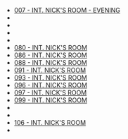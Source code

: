 

* [007 - INT. NICK'S ROOM - EVENING](007-INT.NicksRoom-Evening.md)
* [](043-INT.NicksRoom.md)
* [](049-INT.NicksRoom.md)
* [](055-INT.NicksRoom.md)
* [](057-INT.NicksRoom.md)
* [080 - INT. NICK'S ROOM](080-INT.NicksRoom.md)
* [086 - INT. NICK'S ROOM](086-INT.NicksRoom--088-091-093-096--.md)
* [088 - INT. NICK'S ROOM](088-INT.NicksRoom--CUT--.md)
* [091 - INT. NICK'S ROOM](091-INT.NicksRoom--COMBINEDW086--.md)
* [093 - INT. NICK'S ROOM](093-INT.NicksRoom--COMBINEDW086--.md)
* [096 - INT. NICK'S ROOM](096-INT.NicksRoom--COMBINEDW086--.md)
* [097 - INT. NICK'S ROOM](097-INT.NicksRoom-LATER.md)
* [099 - INT. NICK'S ROOM](099-INT.NicksRoom.md)
* [](102-INT.NicksRoom.md)
* [](104-INT.NicksRoom.md)
* [106 - INT. NICK'S ROOM](106-INT.NicksRoom.md)
* [](129-INT.NicksRoom--FLASHBACK--.md)
